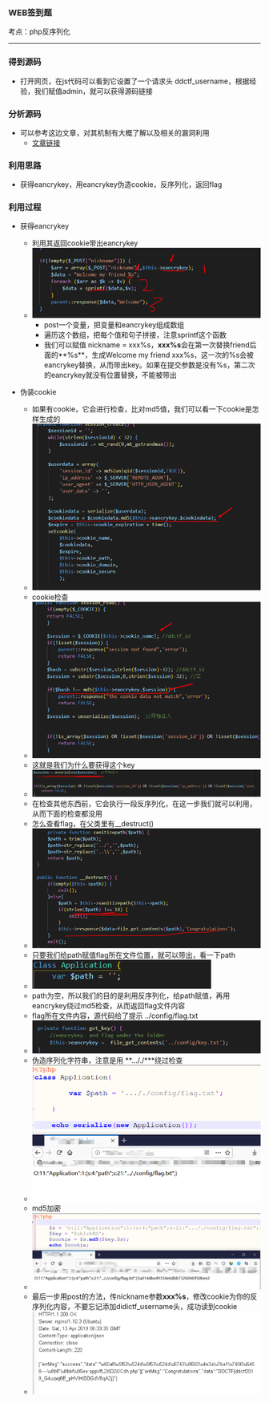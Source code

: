 ### WEB签到题

考点：php反序列化

----

### 得到源码

- 打开网页，在js代码可以看到它设置了一个请求头 ddctf_username，根据经验，我们赋值admin，就可以获得源码链接

### 分析源码

- 可以参考这边文章，对其机制有大概了解以及相关的漏洞利用
  - [文章链接](https://www.mehmetince.net/codeigniter-object-injection-vulnerability-via-encryption-key/)

### 利用思路

- 获得eancrykey，用eancrykey伪造cookie，反序列化，返回flag

### 利用过程

- 获得eancrykey

  - 利用其返回cookie带出eancrykey
  - ![1555167155689](1555167155689.png)
    - post一个变量，把变量和eancrykey组成数组
    - 遍历这个数组，把每个值和句子拼接，注意sprintf这个函数
    - 我们可以赋值 nickname = xxx%s，**xxx%s**会在第一次替换friend后面的**%s**，生成Welcome my friend xxx%s，这一次的%s会被eancrykey替换，从而带出key。如果在提交参数是没有%s，第二次的eancrykey就没有位置替换，不能被带出

- 伪装cookie

  - 如果有cookie，它会进行检查，比对md5值，我们可以看一下cookie是怎样生成的
  - ![1555167723067](1555167723067.png)
  - cookie检查
  - ![1555167769179](1555167769179.png)
  - 这就是我们为什么要获得这个key
  - ![1555167841298](1555167841298.png)
  - 在检查其他东西前，它会执行一段反序列化，在这一步我们就可以利用，从而下面的检查都没用
  - 怎么查看flag，在父类里有__destruct()
  - ![1555168005478](1555168005478.png)
  - 只要我们给path赋值flag所在文件位置，就可以带出，看一下path
  - ![1555168098741](1555168098741.png)
  - path为空，所以我们的目的是利用反序列化，给path赋值，再用eancrykey绕过md5检查，从而返回flag文件内容
  - flag所在文件内容，源代码给了提示  ../config/flag.txt
  - ![1555168229453](1555168229453.png)
  - 伪造序列化字符串，注意是用 **..././***绕过检查
  - ![Snipaste_2019-04-13_14-37-26](Snipaste_2019-04-13_14-37-26.png)
  - md5加密
  - ![Snipaste_2019-04-13_14-38-31](Snipaste_2019-04-13_14-38-31.png)
  - 最后一步用post的方法，传nickname参数**xxx%s**，修改cookie为你的反序列化内容，不要忘记添加didictf_username头，成功读到cookie
  - ![Snipaste_2019-04-13_14-33-55](Snipaste_2019-04-13_14-33-55.png)

  

